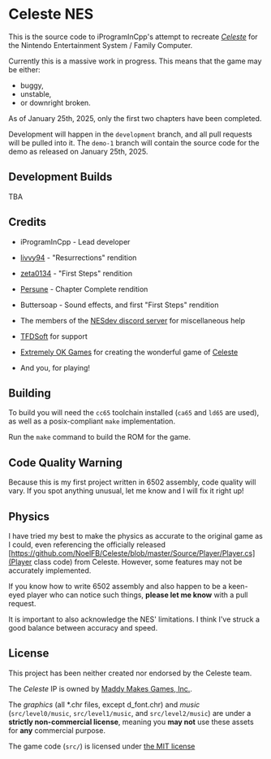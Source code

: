# Celeste NES

This is the source code to iProgramInCpp's attempt to recreate  *[Celeste](https://www.celestegame.com)*
for the Nintendo Entertainment System / Family Computer.

Currently this is a massive work in progress. This means that the game may be
either:
- buggy,
- unstable,
- or downright broken.

As of January 25th, 2025, only the first two chapters have been completed.

Development will happen in the `development` branch, and all pull requests will be pulled
into it. The `demo-1` branch will contain the source code for the demo as released on
January 25th, 2025.

## Development Builds

TBA

## Credits

- iProgramInCpp - Lead developer

- [livvy94](https://youtube.com/@livvy94) - "Resurrections" rendition

- [zeta0134](https://github.com/zeta0134) - "First Steps" rendition

- [Persune](https://gumball2415.github.io) - Chapter Complete rendition

- Buttersoap - Sound effects, and first "First Steps" rendition

- The members of the [NESdev discord server](https://discord.gg/VFnWZV8GWk) for miscellaneous help

- [TFDSoft](https://twitter.com/TFDSoft) for support

- [Extremely OK Games](https://exok.com) for creating the wonderful game of [Celeste](https://www.celestegame.com)

- And you, for playing!

## Building

To build you will need the `cc65` toolchain installed (`ca65` and `ld65` are used), as well as a posix-compliant
`make` implementation.

Run the `make` command to build the ROM for the game.

## Code Quality Warning

Because this is my first project written in 6502 assembly, code quality will vary. If you spot
anything unusual, let me know and I will fix it right up!

## Physics

I have tried my best to make the physics as accurate to the original game as I could, even referencing
the officially released [https://github.com/NoelFB/Celeste/blob/master/Source/Player/Player.cs](Player class code)
from Celeste. However, some features may not be accurately implemented.

If you know how to write 6502 assembly and also happen to be a keen-eyed player who can notice such
things, **please let me know** with a pull request.

It is important to also acknowledge the NES' limitations. I think I've struck a good balance between
accuracy and speed.

## License

This project has been neither created nor endorsed by the Celeste team.

The *Celeste* IP is owned by [Maddy Makes Games, Inc.](https://maddymakesgames.com).

The *graphics* (all \*.chr files, except d_font.chr) and *music* (`src/level0/music`,
`src/level1/music`, and `src/level2/music`) are under a **strictly non-commercial license**,
meaning you **may not** use these assets for **any** commercial purpose.

The game code (`src/`) is licensed under [the MIT license](src/license.txt)
